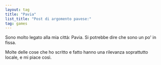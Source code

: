 ```yaml
---
layout: tag
title: "Pavia"
list_title: "Post di argomento pavese:"
tag: games
---
```

Sono molto legato alla mia città: Pavia. Si potrebbe dire che sono un po' in fissa.

Molte delle cose che ho scritto e fatto hanno una rilevanza soprattutto locale, e mi piace così.